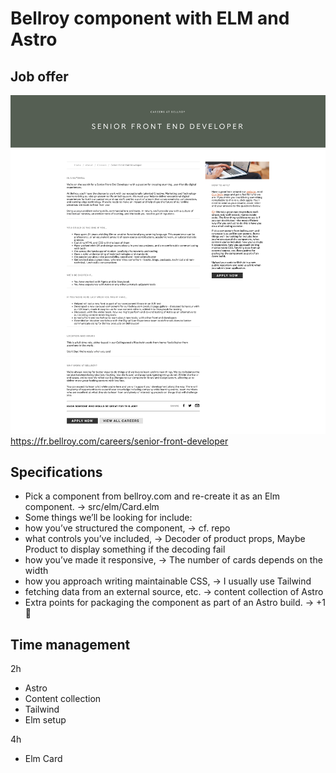 # Bellroy component with ELM and Astro

## Job offer

![senior-front-developer](job-offer.png)
https://fr.bellroy.com/careers/senior-front-developer

## Specifications

-   Pick a component from bellroy.com and re-create it as an Elm component. -> src/elm/Card.elm
-   Some things we’ll be looking for include:
-   how you’ve structured the component, -> cf. repo
-   what controls you’ve included, -> Decoder of product props, Maybe Product to display something if the decoding fail
-   how you’ve made it responsive, -> The number of cards depends on the width
-   how you approach writing maintainable CSS, -> I usually use Tailwind
-   fetching data from an external source, etc. -> content collection of Astro
-   Extra points for packaging the component as part of an Astro build. -> +1 💪

## Time management

2h

-   Astro
-   Content collection
-   Tailwind
-   Elm setup

4h

-   Elm Card
